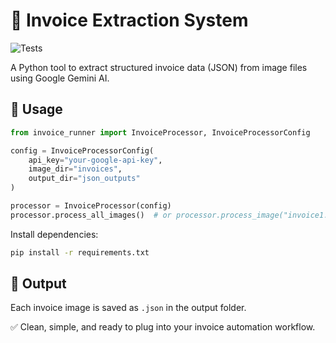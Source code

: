 # 🧾 Invoice Extraction System
![Tests](https://github.com/ouassim-behlil/InvoiceDataExtractor/actions/workflows/python-tests.yml/badge.svg)
<!-- ![Tests](https://github.com/<user>/<repo>/actions/workflows/<workflow>.yml/badge.svg) -->


A Python tool to extract structured invoice data (JSON) from image files using Google Gemini AI.


## 🚀 Usage

```python
from invoice_runner import InvoiceProcessor, InvoiceProcessorConfig

config = InvoiceProcessorConfig(
    api_key="your-google-api-key",
    image_dir="invoices",
    output_dir="json_outputs"
)

processor = InvoiceProcessor(config)
processor.process_all_images()  # or processor.process_image("invoice1.jpg")
````


Install dependencies:

```bash
pip install -r requirements.txt
```


## 📁 Output

Each invoice image is saved as `.json` in the output folder.


✅ Clean, simple, and ready to plug into your invoice automation workflow.
